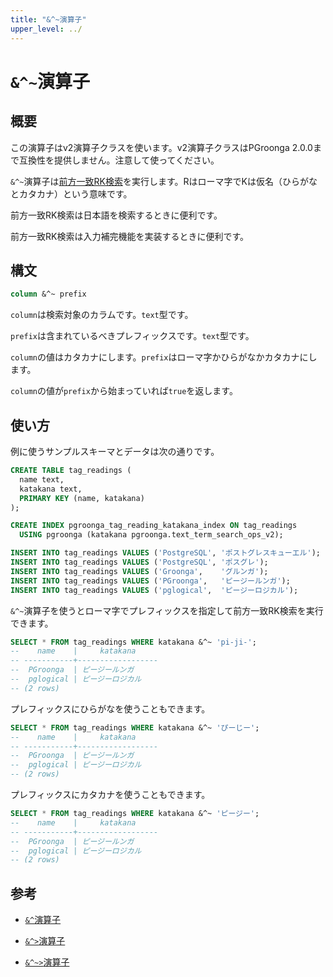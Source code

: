 ```yaml
---
title: "&^~演算子"
upper_level: ../
---
```


# `&^~`演算子

## 概要

この演算子はv2演算子クラスを使います。v2演算子クラスはPGroonga 2.0.0まで互換性を提供しません。注意して使ってください。

`&^~`演算子は[前方一致RK検索](http://groonga.org/ja/docs/reference/operations/prefix_rk_search.html)を実行します。Rはローマ字でKは仮名（ひらがなとカタカナ）という意味です。

前方一致RK検索は日本語を検索するときに便利です。

前方一致RK検索は入力補完機能を実装するときに便利です。

## 構文

```sql
column &^~ prefix
```

`column`は検索対象のカラムです。`text`型です。

`prefix`は含まれているべきプレフィックスです。`text`型です。

`column`の値はカタカナにします。`prefix`はローマ字かひらがなかカタカナにします。

`column`の値が`prefix`から始まっていれば`true`を返します。

## 使い方

例に使うサンプルスキーマとデータは次の通りです。

```sql
CREATE TABLE tag_readings (
  name text,
  katakana text,
  PRIMARY KEY (name, katakana)
);

CREATE INDEX pgroonga_tag_reading_katakana_index ON tag_readings
  USING pgroonga (katakana pgroonga.text_term_search_ops_v2);
```

```sql
INSERT INTO tag_readings VALUES ('PostgreSQL', 'ポストグレスキューエル');
INSERT INTO tag_readings VALUES ('PostgreSQL', 'ポスグレ');
INSERT INTO tag_readings VALUES ('Groonga',    'グルンガ');
INSERT INTO tag_readings VALUES ('PGroonga',   'ピージールンガ');
INSERT INTO tag_readings VALUES ('pglogical',  'ピージーロジカル');
```

`&^~`演算子を使うとローマ字でプレフィックスを指定して前方一致RK検索を実行できます。

```sql
SELECT * FROM tag_readings WHERE katakana &^~ 'pi-ji-';
--    name    |     katakana     
-- -----------+------------------
--  PGroonga  | ピージールンガ
--  pglogical | ピージーロジカル
-- (2 rows)
```

プレフィックスにひらがなを使うこともできます。

```sql
SELECT * FROM tag_readings WHERE katakana &^~ 'ぴーじー';
--    name    |     katakana     
-- -----------+------------------
--  PGroonga  | ピージールンガ
--  pglogical | ピージーロジカル
-- (2 rows)
```

プレフィックスにカタカナを使うこともできます。

```sql
SELECT * FROM tag_readings WHERE katakana &^~ 'ピージー';
--    name    |     katakana     
-- -----------+------------------
--  PGroonga  | ピージールンガ
--  pglogical | ピージーロジカル
-- (2 rows)
```

## 参考

  * [`&^`演算子](prefix-search-v2.html)

  * [`&^>`演算子](prefix-search-contain-v2.html)

  * [`&^~>`演算子](prefix-rk-search-contain-v2.html)
